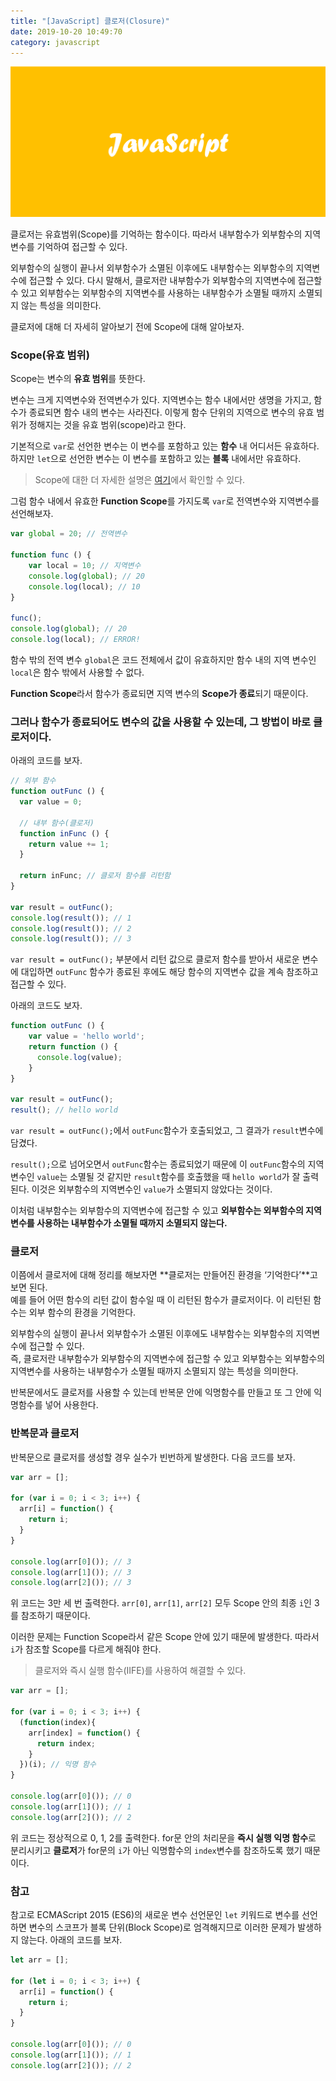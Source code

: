 ```yaml
---
title: "[JavaScript] 클로저(Closure)"
date: 2019-10-20 10:49:70
category: javascript
---
```


![](images/javascript.png)

클로저는 유효범위(Scope)를 기억하는 함수이다. 따라서 내부함수가 외부함수의 지역변수를 기억하여 접근할 수 있다.

외부함수의 실행이 끝나서 외부함수가 소멸된 이후에도 내부함수는 외부함수의 지역변수에 접근할 수 있다. 다시 말해서, 클로저란 내부함수가 외부함수의 지역변수에 접근할 수 있고 외부함수는 외부함수의 지역변수를 사용하는 내부함수가 소멸될 때까지 소멸되지 않는 특성을 의미한다.

클로저에 대해 더 자세히 알아보기 전에 Scope에 대해 알아보자.

### Scope(유효 범위)

Scope는 변수의 **유효 범위**를 뜻한다.

변수는 크게 지역변수와 전역변수가 있다. 지역변수는 함수 내에서만 생명을 가지고, 함수가 종료되면 함수 내의 변수는 사라진다. 이렇게 함수 단위의 지역으로 변수의 유효 범위가 정해지는 것을 유효 범위(scope)라고 한다.

기본적으로 `var`로 선언한 변수는 이 변수를 포함하고 있는 **함수** 내 어디서든 유효하다. 하지만 `let`으로 선언한 변수는 이 변수를 포함하고 있는 **블록** 내에서만 유효하다.

> Scope에 대한 더 자세한 설명은 [여기](https://jess2.xyz/JavaScript/var-let-const/)에서 확인할 수 있다.

그럼 함수 내에서 유효한 **Function Scope**를 가지도록 `var`로 전역변수와 지역변수를 선언해보자.

```js
var global = 20; // 전역변수
 
function func () {
    var local = 10; // 지역변수
    console.log(global); // 20
    console.log(local); // 10
}
 
func();
console.log(global); // 20
console.log(local); // ERROR!
```
함수 밖의 전역 변수 `global`은 코드 전체에서 값이 유효하지만 함수 내의 지역 변수인 `local`은 함수 밖에서 사용할 수 없다.

**Function Scope**라서 함수가 종료되면 지역 변수의 **Scope가 종료**되기 때문이다.

### 그러나 함수가 종료되어도 변수의 값을 사용할 수 있는데, 그 방법이 바로 **클로저**이다.

아래의 코드를 보자.

```js
// 외부 함수
function outFunc () {
  var value = 0;
  
  // 내부 함수(클로저)
  function inFunc () {
    return value += 1;
  }
  
  return inFunc; // 클로저 함수를 리턴함
}
 
var result = outFunc();
console.log(result()); // 1
console.log(result()); // 2
console.log(result()); // 3
```
`var result = outFunc();` 부분에서 리턴 값으로 클로저 함수를 받아서 새로운 변수에 대입하면 `outFunc` 함수가 종료된 후에도 해당 함수의 지역변수 값을 계속 참조하고 접근할 수 있다.

아래의 코드도 보자.

```js
function outFunc () {
    var value = 'hello world';
    return function () {
      console.log(value);
    }
}
 
var result = outFunc();
result(); // hello world
```
`var result = outFunc();`에서 `outFunc`함수가 호출되었고, 그 결과가 `result`변수에 담겼다. 

`result();`으로 넘어오면서 `outFunc`함수는 종료되었기 때문에 이 `outFunc`함수의 지역변수인 `value`는 소멸될 것 같지만 `result`함수를 호출했을 때 `hello world`가 잘 출력된다. 이것은 외부함수의 지역변수인 `value`가 소멸되지 않았다는 것이다.

이처럼 내부함수는 외부함수의 지역변수에 접근할 수 있고 **외부함수는 외부함수의 지역변수를 사용하는 내부함수가 소멸될 때까지 소멸되지 않는다.**

### 클로저
이쯤에서 클로저에 대해 정리를 해보자면 **클로저는 만들어진 환경을 ‘기억한다’**고 보면 된다.  
예를 들어 어떤 함수의 리턴 값이 함수일 때 이 리턴된 함수가 클로저이다. 이 리턴된 함수는 외부 함수의 환경을 기억한다.

외부함수의 실행이 끝나서 외부함수가 소멸된 이후에도 내부함수는 외부함수의 지역변수에 접근할 수 있다.  
즉, 클로저란 내부함수가 외부함수의 지역변수에 접근할 수 있고 외부함수는 외부함수의 지역변수를 사용하는 내부함수가 소멸될 때까지 소멸되지 않는 특성을 의미한다.

반복문에서도 클로저를 사용할 수 있는데 반복문 안에 익명함수를 만들고 또 그 안에 익명함수를 넣어 사용한다.

### 반복문과 클로저

반복문으로 클로저를 생성할 경우 실수가 빈번하게 발생한다. 다음 코드를 보자.

```js
var arr = [];
 
for (var i = 0; i < 3; i++) {
  arr[i] = function() {
    return i;
  }
}

console.log(arr[0]()); // 3
console.log(arr[1]()); // 3
console.log(arr[2]()); // 3
```
위 코드는 3만 세 번 출력한다. `arr[0]`, `arr[1]`, `arr[2]` 모두 Scope 안의 최종 `i`인 3를 참조하기 때문이다.

이러한 문제는 Function Scope라서 같은 Scope 안에 있기 때문에 발생한다. 따라서 `i`가 참조할 Scope를 다르게 해줘야 한다.

> 클로저와 즉시 실행 함수(IIFE)를 사용하여 해결할 수 있다.

```js
var arr = [];
 
for (var i = 0; i < 3; i++) {
  (function(index){
    arr[index] = function() {
      return index;
    }
  })(i); // 익명 함수
}
 
console.log(arr[0]()); // 0
console.log(arr[1]()); // 1
console.log(arr[2]()); // 2
```
위 코드는 정상적으로 0, 1, 2를 출력한다. for문 안의 처리문을 **즉시 실행 익명 함수**로 분리시키고 **클로저**가 for문의 `i`가 아닌 익명함수의 `index`변수를 참조하도록 했기 때문이다.

### 참고

참고로 ECMAScript 2015 (ES6)의 새로운 변수 선언문인 `let` 키워드로 변수를 선언하면 변수의 스코프가 블록 단위(Block Scope)로 엄격해지므로 이러한 문제가 발생하지 않는다. 아래의 코드를 보자.

```js
let arr = [];
 
for (let i = 0; i < 3; i++) {
  arr[i] = function() {
    return i;
  }
}
 
console.log(arr[0]()); // 0
console.log(arr[1]()); // 1
console.log(arr[2]()); // 2
```

